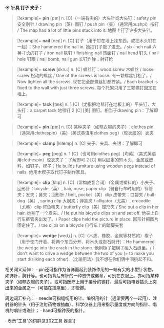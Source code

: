 ☀ <span class="category">**针具 钉子 夹子：**</span>
>[!example]+ <span class="vocabulary">**pin**</span> [pɪn] 
> <span class="definition">n. [C]（一端有尖的）大头针或大头钉：</span>safety pin 安全别针 / drawing pin（英）图钉 / push pin（美）（通常用pushpi）按钉 / The map had a lot of little pins stuck into it. 地图上钉了许多大头针。

>[!example]+ <span class="vocabulary">**nail**</span> [neɪl] 
> <span class="definition">n. [C] 钉子（用于钉在墙上挂东西，或把木头钉在一起）：</span>She hammered the nail in. 她把钉子敲了进去。/ six-inch nail 六英寸长的钉子 / iron nail 铁钉 / finishing nail 饰面钉 / nail head 钉头 / nail hole 钉眼 / nail bomb, nail gun 长钉炸弹；射钉枪
           
>[!example]+ <span class="vocabulary">**screw**</span> [skru:]
> <span class="definition">n. [C] 螺丝钉：</span>wood screw 木螺丝 / loose screw 松动的螺丝 / One of the screws is loose. 有一颗螺丝钉松了。/ Now tighten all the screws. 现在把全部螺丝钉都拧紧。/ Each bracket is fixed to the wall with just three screws. 每个托架只用了三颗螺钉固定在墙上。
           
>[!example]+ <span class="vocabulary">**tack**</span> [tæk]
> <span class="definition">n. 1 [C]（尤指把地毯钉在地板上的）平头钉，大头钉：</span>a carpet tack 地毯钉 <span class="definition">2 [C] [美] 图钉。相当于drawing pin：</span>了解即可

>[!example]+ <span class="vocabulary">**pin**</span> [pɪn] 
> <span class="definition">n. [C] 某种夹子（如晾衣服的夹子）：</span>clothes pin（通常用clothespin）（美）（英式英语用clothes peg）（晾衣服的）衣夹
                
>[!example]+ <span class="vocabulary">**clamp**</span> [klæmp]
> <span class="definition">n. [C] 夹子、夹具、夹钳：</span>了解即可        

>[!example]+ <span class="vocabulary">**peg**</span> [peg]
> <span class="definition">n. 1 [C]（也可用clothes peg）[均英]（美式英语用clothespin）晾衣夹子：</span>了解即可 <span class="definition">2 [C] 用以固定的短木头、金属或塑料，如钉子，楔子：</span>He builds furniture using wooden pegs instead of nails. 他用木楔子取代钉子制作家具。
           
>[!example]+ <span class="vocabulary">**clip**</span> [klɪp]
> <span class="definition">n. [C]（常构成复合词）（金属或塑料的）小夹子、回形针：</span>bicycle（英）, hair, nose, paper clip（骑自行车时用的）裤管夹；发夹；鼻夹；回形针 / belt, pocket（美）clip 皮带夹；口袋夹 / bull-dog（英）, spring clip 大钢夹；弹簧夹 / alligator（尤美）, crocodile（尤英）clip 鳄鱼嘴夹 / butterfly clip（美）蝶形夹 / She put a clip in her hair. 她别了一个发夹。/ He put his bicycle clips on and set off. 他夹上自行车裤管夹出发了。/ Paper clips held the picture in place. 回形针把图片固定住了。/ toe clips on a bicycle 自行车上的踏脚夹套

>[!example]+ <span class="vocabulary">**wedge**</span> [wedʒ]
> <span class="definition">n. [C]（木质、橡胶、金属等材质的）楔子（用于使门开着、将两个东西分开、将木头或岩石劈开）：</span>He hammered the wedge into the crack in the stone. 他用锤子把楔子砸入石缝里。/ I don't want to drive a wedge between the two of you (= to make you start disliking each other).（比喻用法）我不想在你们俩中间挑起不和。

相关词义延伸：
· pin还可指作为首饰而起到装饰作用的一端有尖的小型针状物，如饰针，胸针等。也可指背后有针的一种首饰或徽章，可别在衣服上。亦可指某种夹子（如晾衣服的夹子）。或可指医疗上用于接骨的钢钉。最后可指电器插头上突出来的金属之一（可插在插座里），即管脚。

周边词汇补充：
· needle可指缝纫用的针、编织用的针（通常要两个一起用）、注射器的针头（用于注射药物或抽血）、科学仪器上用来指示量度或方向的指针、唱机的唱针或磁针；
· hand可指钟表的指针。

· 表示“工具”的词群见[[02工具 器具]]
